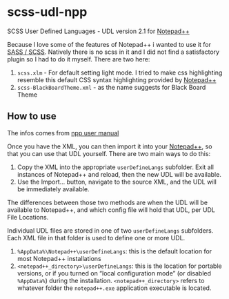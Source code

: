 # scss-udl-npp
SCSS User Defined Languages - UDL version 2.1 for [Notepad++][1]

Because I love some of the features of Notepad++ i wanted to use it for [SASS / SCSS](http://sass-lang.com). Natively there is no scss in it and I did not find a satisfactory plugin so I had to do it myself. There are two here:
1. `scss.xlm` - For default setting light mode. I tried to make css highlighting resemble this default CSS syntax highlighting provided by [Notepad++][1]
2. `scss-BlackBoardTheme.xml` - as the name suggests for Black Board Theme

## How to use

The infos comes from [npp user manual](https://npp-user-manual.org/docs/user-defined-language-system/#import-a-udl)

Once you have the XML, you can then import it into your [Notepad++][1], so that you can use that UDL yourself. There are two main ways to do this:

1. Copy the XML into the appropriate `userDefineLangs` subfolder. Exit all instances of Notepad++ and reload, then the new UDL will be available.
2. Use the Import… button, navigate to the source XML, and the UDL will be immediately available.

The differences between those two methods are when the UDL will be available to Notepad++, and which config file will hold that UDL, per UDL File Locations.

Individual UDL files are stored in one of two `userDefineLangs` subfolders. Each XML file in that folder is used to define one or more UDL.

1. `%AppData%\Notepad++\userDefineLangs`: this is the default location for most Notepad++ installations
2. `<notepad++_directory>\userDefineLangs`: this is the location for portable versions, or if you turned on “local configuration mode” (or disabled `%AppData%`) during the installation. `<notepad++_directory>` refers to whatever folder the `notepad++.exe` application executable is located.



[1]: http://notepad-plus-plus.org/
